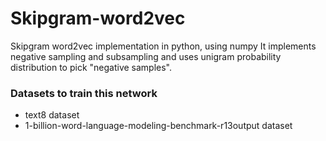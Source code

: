 # Skipgram-word2vec
Skipgram word2vec implementation in python, using numpy
It implements negative sampling and subsampling and uses unigram probability distribution to pick "negative samples".

### Datasets to train this network
* text8 dataset
* 1-billion-word-language-modeling-benchmark-r13output dataset
